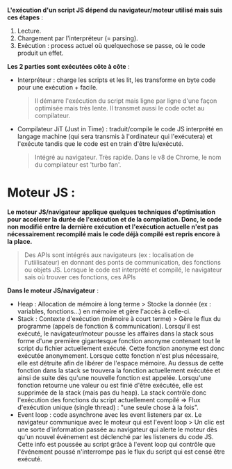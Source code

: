 **L'exécution d'un script JS dépend du navigateur/moteur utilisé mais suis ces étapes** :
1. Lecture.
2. Chargement par l'interpréteur (= parsing).
3. Exécution : process actuel où quelquechose se passe, où le code produit un effet.

**Les 2 parties sont exécutées côte à côte** :
- Interpréteur : charge les scripts et les lit, les transforme en byte code pour une exécution + facile. 
    > Il démarre l'exécution du script mais ligne par ligne d'une façon optimisée mais très lente.
    > Il transmet aussi le code octet au compilateur.
- Compilateur JiT (Just in Time) : traduit/compile le code JS interprété en langage machine (qui sera transmis à l'ordinateur qui l'exécutera) et l'exécute tandis que le code est en train d'être lu/exécuté.
    > Intégré au navigateur.
    > Très rapide.
    > Dans le v8 de Chrome, le nom du compilateur est 'turbo fan'.

# Moteur JS :
**Le moteur JS/navigateur applique quelques techniques d'optimisation pour accélerer la durée de l'exécution et de la compilation. Donc, le code non modifié entre la dernière exécution et l'exécution actuelle n'est pas nécessairement recompilé mais le code déjà compilé est repris encore à la place.**
> Des APIs sont intégrés aux navigateurs (ex : localisation de l'utiilisateur) en donnant des ponts de communication, des fonctions ou objets JS. Lorsque le code est interprété et compilé, le navigateur sais où trouver ces fonctions, ces APIs

**Dans le moteur JS/navigateur** :
- Heap : Allocation de mémoire à long terme > Stocke la donnée (ex : variables, fonctions...) en mémoire et gère l'accès à celle-ci.
- Stack : Contexte d'exécution (mémoire à court terme) > Gère le flux du programme (appels de fonction & communication). Lorsqu'il est exécuté, le navigateur/moteur pousse les affaires dans la stack sous forme d'une première gigantesque fonction anonyme contenant tout le script du fichier actuellement exécuté. Cette fonction anonyme est donc exécutée anonymement. Lorsque cette fonction n'est plus nécessaire, elle est détruite afin de libérer de l'espace mémoire. Au dessus de cette fonction dans la stack se trouvera la fonction actuellement exécutée et ainsi de suite dès qu'une nouvelle fonction est appelée. Lorsqu'une fonction retourne une valeur ou est finié d'être exécutée, elle est supprimée de la stack (mais pas du heap). La stack contrôle donc l'exécution des fonctions du script actuellement compilé => Flux d'exécution unique (single thread) : "une seule chose à la fois".
- Event loop : code asynchrone avec les event listeners par ex. Le navigateur communique avec le moteur qui est l'event loop > Un clic est une sorte d'information passée au navigateur qui alerte le moteur dès qu'un nouvel événement est déclenché par les listeners du code JS. Cette info est poussée au script grâce à l'event loop qui contrôle que l'événement poussé n'interrompe pas le flux du script qui est censé être exécuté.